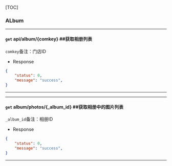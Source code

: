 [TOC]


### ALbum

---

#### `get`    api/album/{comkey}     ##获取相册列表
`comkey`备注：门店ID

- Response

```json
{
    "status": 0,
    "message": "success",   
}
```

---
---

#### `get`    album/photos/{_album_id}     ##获取相册中的图片列表
`_album_id`备注：相册ID

- Response

```json
{
    "status": 0,
    "message": "success",   
}
```

---

